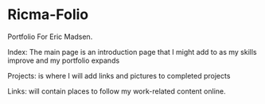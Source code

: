 # Ricma-Folio
Portfolio For Eric Madsen.

Index:  The main page is an introduction page that I might add to as my skills improve and my portfolio expands

Projects: is where I will add links and pictures to completed projects

Links: will contain places to follow my work-related content online.
